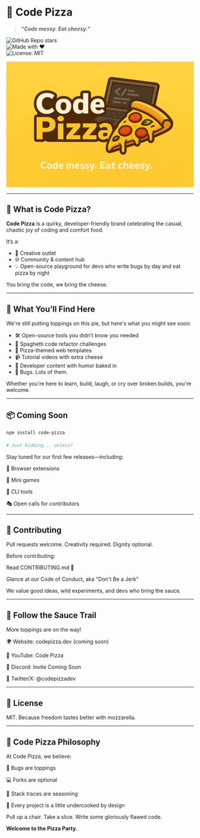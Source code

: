 # 🍕 Code Pizza

> ***“Code messy. Eat cheesy.”***
> 
![GitHub Repo stars](https://img.shields.io/github/stars/C7N-ops/code-pizza?style=social)  
![Made with ❤️](https://img.shields.io/badge/Made%20with-%F0%9F%8D%95%20%26%20%F0%9F%92%9C-red)  
![License: MIT](https://img.shields.io/badge/license-MIT-blue.svg)

![Code Pizza Banner](./CodePizza.png)



---

## 🧠 What is Code Pizza?

**Code Pizza** is a quirky, developer-friendly brand celebrating the casual, chaotic joy of coding and comfort food.

It’s a:
- 🎉 Creative outlet  
- 🌐 Community & content hub  
- 💡 Open-source playground for devs who write bugs by day and eat pizza by night

You bring the code, we bring the cheese.

---

## 🍕 What You’ll Find Here

We're still putting toppings on this pie, but here's what you might see soon:

- 🛠️ Open-source tools you didn’t know you needed  
- 🍜 Spaghetti code refactor challenges  
- 🎨 Pizza-themed web templates  
- 📹 Tutorial videos with extra cheese  
- 🧠 Developer content with humor baked in  
- 😬 Bugs. Lots of them.

Whether you're here to learn, build, laugh, or cry over broken builds, you're welcome.

---

## 📦 Coming Soon

```bash
npm install code-pizza

# Just kidding... unless?
```
Stay tuned for our first few releases—including:

🔧 Browser extensions

🧩 Mini games

🍕 CLI tools

🎭 Open calls for contributors

---

## 🍴 Contributing
Pull requests welcome. Creativity required. Dignity optional.

Before contributing:

Read CONTRIBUTING.md 🍕

Glance at our Code of Conduct, aka "Don't Be a Jerk"

We value good ideas, wild experiments, and devs who bring the sauce.

---

## 📣 Follow the Sauce Trail
More toppings are on the way!

🌍 Website: codepizza.dev (coming soon)

🎥 YouTube: Code Pizza

💬 Discord: Invite Coming Soon

🧵 Twitter/X: @codepizzadev

---

## 📄 License
MIT.
Because freedom tastes better with mozzarella.

---

## 🤌 Code Pizza Philosophy
At Code Pizza, we believe:

🍕 Bugs are toppings

💻 Forks are optional

🧠 Stack traces are seasoning

🚀 Every project is a little undercooked by design

Pull up a chair. Take a slice. Write some gloriously flawed code.

**Welcome to the Pizza Party.**


